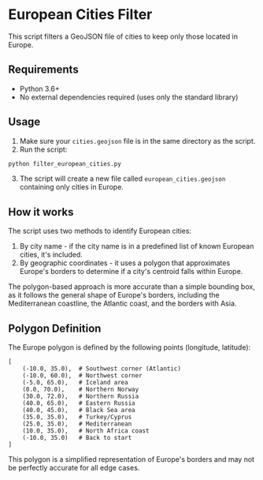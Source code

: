 # European Cities Filter

This script filters a GeoJSON file of cities to keep only those located in Europe.

## Requirements

- Python 3.6+
- No external dependencies required (uses only the standard library)

## Usage

1. Make sure your `cities.geojson` file is in the same directory as the script.
2. Run the script:

```bash
python filter_european_cities.py
```

3. The script will create a new file called `european_cities.geojson` containing only cities in Europe.

## How it works

The script uses two methods to identify European cities:

1. By city name - if the city name is in a predefined list of known European cities, it's included.
2. By geographic coordinates - it uses a polygon that approximates Europe's borders to determine if a city's centroid falls within Europe.

The polygon-based approach is more accurate than a simple bounding box, as it follows the general shape of Europe's borders, including the Mediterranean coastline, the Atlantic coast, and the borders with Asia.

## Polygon Definition

The Europe polygon is defined by the following points (longitude, latitude):

```
[
    (-10.0, 35.0),  # Southwest corner (Atlantic)
    (-10.0, 60.0),  # Northwest corner
    (-5.0, 65.0),   # Iceland area
    (0.0, 70.0),    # Northern Norway
    (30.0, 72.0),   # Northern Russia
    (40.0, 65.0),   # Eastern Russia
    (40.0, 45.0),   # Black Sea area
    (35.0, 35.0),   # Turkey/Cyprus
    (25.0, 35.0),   # Mediterranean
    (10.0, 35.0),   # North Africa coast
    (-10.0, 35.0)   # Back to start
]
```

This polygon is a simplified representation of Europe's borders and may not be perfectly accurate for all edge cases. 